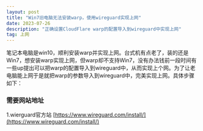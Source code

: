 ```yaml
---
layout: post
title: "Win7旧电脑无法安装warp，使用wireguard实现上网"
date: 2023-07-26
description: "正确设置CloudFlare warp的配置导入到wireguard中实现上网"
tag: 上网
---
```

笔记本电脑是win10，顺利安装warp并实现上网。台式机有点老了，装的还是Win7，想安装warp实现上网，但warp却不支持Win7，没有办法钱前一段时间有一些up提出可以把warp的配置导入到wireguard中，从而实现上个网。为了让老电脑能上网于是就把warp的参数导入到wireguard中，完美实现上网。具体步骤如下：
### 需要网站地址
1.wierguard官方站
[https://www.wireguard.com/install/](https://www.wireguard.com/install/)

